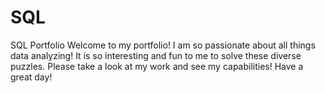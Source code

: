 # SQL
SQL Portfolio
Welcome to my portfolio! I am so passionate about all things data analyzing! It is so interesting and fun to me to solve these diverse puzzles. Please take a look at my work and see my capabilities! Have a great day!
